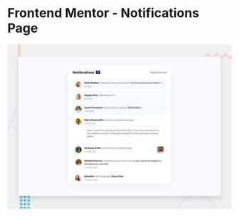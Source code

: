 # Frontend Mentor - Notifications Page

![Design preview for the Notifications page coding challenge](./design/desktop-preview.jpg)

